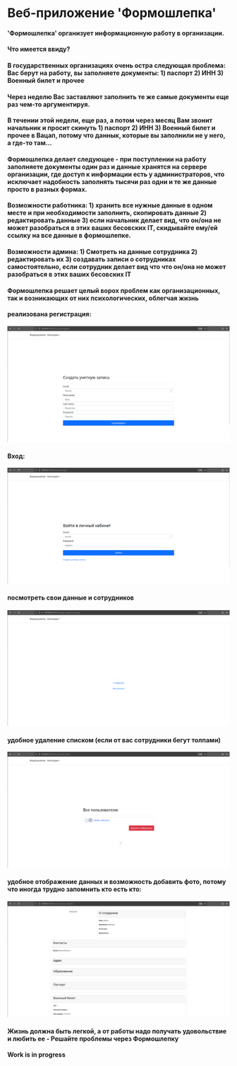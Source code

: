 # Веб-приложение 'Формошлепка'
#### 'Формошлепка' организует информационную работу в организации.
#### Что имеется ввиду?
#### В государственных организациях очень остра следующая проблема: Вас берут на работу, вы заполняете документы: 1) паспорт 2) ИНН 3) Военный билет и прочее
#### Через неделю Вас заставляют заполнить те же самые документы еще раз чем-то аргументируя.
#### В течении этой недели, еще раз, а потом через месяц Вам звонит начальник и просит скинуть 1) паспорт 2) ИНН 3) Военный билет и прочее в Вацап, потому что даннык, которые вы заполнили не у него, а где-то там...
#### Формошлепка делает следующее - при поступлении на работу заполняете документы один раз и данные хранятся на сервере организации, где доступ к информации есть у администраторов, что исключает надобность заполнять тысячи раз одни и те же данные просто в разных формах.
#### Возможности работника: 1) хранить все нужные данные в одном месте и при необходимости заполнить, скопировать данные 2) редактировать данные 3) если начальник делает вид, что он/она не может разобраться в этих ваших  бесовских IT, скидывайте ему/ей ссылку на все данные в формошлепке.
#### Возможности админа: 1) Смотреть на данные сотрудника 2) редактировать их 3) создавать записи о сотрудниках самостоятельно, если сотрудник делает вид что что он/она не может разобраться в этих ваших  бесовских IT
#### Формошлепка решает целый ворох проблем как организационных, так и возникающих от них психологических, облегчая жизнь
#### реализована регистрация:
![img.png](img.png)
#### Вход:
![img_1.png](img_1.png)
#### посмотреть свои данные и сотрудников
#### ![img_3.png](img_3.png)
#### удобное удаление списком (если от вас сотрудники бегут толпами)
![img_4.png](img_4.png)
#### удобное отображение данных и возможность добавить фото, потому что иногда трудно запомнить кто есть кто:
![img_5.png](img_5.png)
#### Жизнь должна быть легкой, а от работы надо получать удовольствие и любить ее - Решайте проблемы через Формошлепку
#### Work is in progress